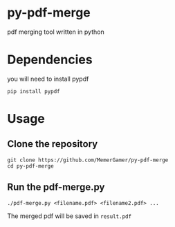 # py-pdf-merge
pdf merging tool written in python

# Dependencies

you will need to install pypdf

```console
pip install pypdf
```

# Usage

## Clone the repository

```console
git clone https://github.com/MemerGamer/py-pdf-merge
cd py-pdf-merge
```

## Run the pdf-merge.py

```console
./pdf-merge.py <filename.pdf> <filename2.pdf> ...
```

The merged pdf will be saved in `result.pdf`
